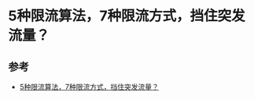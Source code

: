 # 5种限流算法，7种限流方式，挡住突发流量？

## 参考

- [5种限流算法，7种限流方式，挡住突发流量？](https://segmentfault.com/a/1190000041548601)

